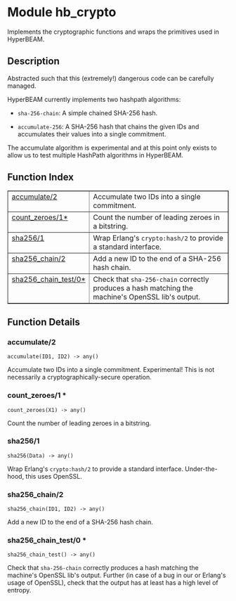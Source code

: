 

# Module hb_crypto #

Implements the cryptographic functions and wraps the primitives
used in HyperBEAM.

<a name="description"></a>

## Description ##

Abstracted such that this (extremely!) dangerous code
can be carefully managed.

HyperBEAM currently implements two hashpath algorithms:

* `sha-256-chain`: A simple chained SHA-256 hash.

* `accumulate-256`: A SHA-256 hash that chains the given IDs and accumulates
their values into a single commitment.

The accumulate algorithm is experimental and at this point only exists to
allow us to test multiple HashPath algorithms in HyperBEAM.<a name="index"></a>

## Function Index ##


<table width="100%" border="1" cellspacing="0" cellpadding="2" summary="function index"><tr><td valign="top"><a href="#accumulate-2">accumulate/2</a></td><td>Accumulate two IDs into a single commitment.</td></tr><tr><td valign="top"><a href="#count_zeroes-1">count_zeroes/1*</a></td><td>Count the number of leading zeroes in a bitstring.</td></tr><tr><td valign="top"><a href="#sha256-1">sha256/1</a></td><td>Wrap Erlang's <code>crypto:hash/2</code> to provide a standard interface.</td></tr><tr><td valign="top"><a href="#sha256_chain-2">sha256_chain/2</a></td><td>Add a new ID to the end of a SHA-256 hash chain.</td></tr><tr><td valign="top"><a href="#sha256_chain_test-0">sha256_chain_test/0*</a></td><td>Check that <code>sha-256-chain</code> correctly produces a hash matching
the machine's OpenSSL lib's output.</td></tr></table>


<a name="functions"></a>

## Function Details ##

<a name="accumulate-2"></a>

### accumulate/2 ###

`accumulate(ID1, ID2) -> any()`

Accumulate two IDs into a single commitment.
Experimental! This is not necessarily a cryptographically-secure operation.

<a name="count_zeroes-1"></a>

### count_zeroes/1 * ###

`count_zeroes(X1) -> any()`

Count the number of leading zeroes in a bitstring.

<a name="sha256-1"></a>

### sha256/1 ###

`sha256(Data) -> any()`

Wrap Erlang's `crypto:hash/2` to provide a standard interface.
Under-the-hood, this uses OpenSSL.

<a name="sha256_chain-2"></a>

### sha256_chain/2 ###

`sha256_chain(ID1, ID2) -> any()`

Add a new ID to the end of a SHA-256 hash chain.

<a name="sha256_chain_test-0"></a>

### sha256_chain_test/0 * ###

`sha256_chain_test() -> any()`

Check that `sha-256-chain` correctly produces a hash matching
the machine's OpenSSL lib's output. Further (in case of a bug in our
or Erlang's usage of OpenSSL), check that the output has at least has
a high level of entropy.

